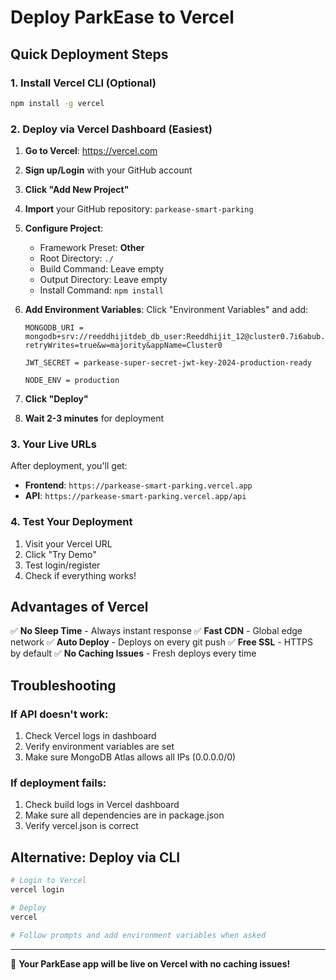 # Deploy ParkEase to Vercel

## Quick Deployment Steps

### 1. Install Vercel CLI (Optional)
```bash
npm install -g vercel
```

### 2. Deploy via Vercel Dashboard (Easiest)

1. **Go to Vercel**: https://vercel.com
2. **Sign up/Login** with your GitHub account
3. **Click "Add New Project"**
4. **Import** your GitHub repository: `parkease-smart-parking`
5. **Configure Project**:
   - Framework Preset: **Other**
   - Root Directory: `./`
   - Build Command: Leave empty
   - Output Directory: Leave empty
   - Install Command: `npm install`

6. **Add Environment Variables**:
   Click "Environment Variables" and add:
   ```
   MONGODB_URI = mongodb+srv://reeddhijitdeb_db_user:Reeddhijit_12@cluster0.7i6abub.mongodb.net/parkease?retryWrites=true&w=majority&appName=Cluster0
   
   JWT_SECRET = parkease-super-secret-jwt-key-2024-production-ready
   
   NODE_ENV = production
   ```

7. **Click "Deploy"**
8. **Wait 2-3 minutes** for deployment

### 3. Your Live URLs
After deployment, you'll get:
- **Frontend**: `https://parkease-smart-parking.vercel.app`
- **API**: `https://parkease-smart-parking.vercel.app/api`

### 4. Test Your Deployment
1. Visit your Vercel URL
2. Click "Try Demo"
3. Test login/register
4. Check if everything works!

## Advantages of Vercel

✅ **No Sleep Time** - Always instant response
✅ **Fast CDN** - Global edge network
✅ **Auto Deploy** - Deploys on every git push
✅ **Free SSL** - HTTPS by default
✅ **No Caching Issues** - Fresh deploys every time

## Troubleshooting

### If API doesn't work:
1. Check Vercel logs in dashboard
2. Verify environment variables are set
3. Make sure MongoDB Atlas allows all IPs (0.0.0.0/0)

### If deployment fails:
1. Check build logs in Vercel dashboard
2. Make sure all dependencies are in package.json
3. Verify vercel.json is correct

## Alternative: Deploy via CLI

```bash
# Login to Vercel
vercel login

# Deploy
vercel

# Follow prompts and add environment variables when asked
```

---

🎉 **Your ParkEase app will be live on Vercel with no caching issues!**
